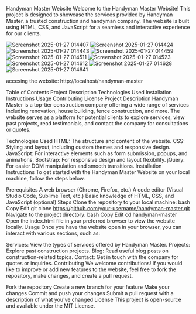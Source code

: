 Handyman Master Website
Welcome to the Handyman Master Website! This project is designed to showcase the services provided by Handyman Master, a trusted construction and handyman company. The website is built using HTML, CSS, and JavaScript for a seamless and interactive experience for our clients.

![Screenshot 2025-01-27 014407](https://github.com/user-attachments/assets/441da46a-949a-44de-ae40-8bc2e5706b9e)
![Screenshot 2025-01-27 014424](https://github.com/user-attachments/assets/36d1f1e8-1ffb-4ec2-9bdd-5f290b3b0d80)
![Screenshot 2025-01-27 014443](https://github.com/user-attachments/assets/a522e11c-5bb9-45a2-b64a-544f58cc4d01)
![Screenshot 2025-01-27 014459](https://github.com/user-attachments/assets/0c56cf93-2cf5-491e-91ea-7fe4e2aed402)
![Screenshot 2025-01-27 014511](https://github.com/user-attachments/assets/9ba53daf-666c-40e2-a121-1370507f71ed)
![Screenshot 2025-01-27 014523](https://github.com/user-attachments/assets/c0e2c555-509e-4c4f-ad42-697fdeee495d)
![Screenshot 2025-01-27 014612](https://github.com/user-attachments/assets/a825fdbe-c6d4-45f0-808c-b7a710971423)
![Screenshot 2025-01-27 014628](https://github.com/user-attachments/assets/078b5299-a07d-40c4-a647-69914aa7c99d)
![Screenshot 2025-01-27 014641](https://github.com/user-attachments/assets/4370c85f-9fbd-4c14-b018-dc16c4bb8829)

accesing the website: http://localhost/handyman-master

Table of Contents
Project Description
Technologies Used
Installation Instructions
Usage
Contributing
License
Project Description
Handyman Master is a top-tier construction company offering a wide range of services including renovation, house building, fence construction, and more. The website serves as a platform for potential clients to explore services, view past projects, read testimonials, and contact the company for consultations or quotes.

Technologies Used
HTML: The structure and content of the website.
CSS: Styling and layout, including custom themes and responsive design.
JavaScript: For interactive elements such as form submission, popups, and animations.
Bootstrap: For responsive design and layout flexibility.
jQuery: For easier DOM manipulation and smooth transitions.
Installation Instructions
To get started with the Handyman Master Website on your local machine, follow the steps below.

Prerequisites
A web browser (Chrome, Firefox, etc.)
A code editor (Visual Studio Code, Sublime Text, etc.)
Basic knowledge of HTML, CSS, and JavaScript (optional)
Steps
Clone the repository to your local machine:
bash
Copy
Edit
git clone https://github.com/your-username/handyman-master.git
Navigate to the project directory:
bash
Copy
Edit
cd handyman-master
Open the index.html file in your preferred browser to view the website locally.
Usage
Once you have the website open in your browser, you can interact with various sections, such as:

Services: View the types of services offered by Handyman Master.
Projects: Explore past construction projects.
Blog: Read useful blog posts on construction-related topics.
Contact: Get in touch with the company for quotes or inquiries.
Contributing
We welcome contributions! If you would like to improve or add new features to the website, feel free to fork the repository, make changes, and create a pull request.

Fork the repository
Create a new branch for your feature
Make your changes
Commit and push your changes
Submit a pull request with a description of what you've changed
License
This project is open-source and available under the MIT License.
